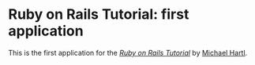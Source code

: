# Ruby on Rails Tutorial: first application

This is the first application for the
[*Ruby on Rails Tutorial*](http://railstutorial.org)
by [Michael Hartl](http://michaelhartl.com/).

